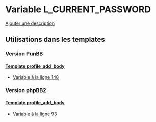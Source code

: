 # Variable L_CURRENT_PASSWORD
[Ajouter une description](https://fa-tvars.appspot.com/var/L_CURRENT_PASSWORD)

## Utilisations dans les templates

### Version PunBB

#### [Template profile_add_body](punbb/profile_add_body.md)
* [Variable &agrave; la ligne 148](../punbb/profile_add_body.tpl#L148)

### Version phpBB2

#### [Template profile_add_body](subsilver/profile_add_body.md)
* [Variable &agrave; la ligne 93](../subsilver/profile_add_body.tpl#L93)